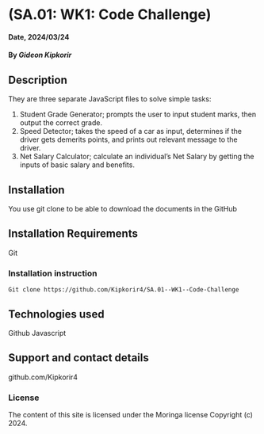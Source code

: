 # (SA.01: WK1: Code Challenge)

#### Date, 2024/03/24

#### By *Gideon Kipkorir*

## Description
They are three separate JavaScript files to solve simple tasks:
1. Student Grade Generator; prompts the user to input student marks, then output the correct grade.
2. Speed Detector; takes the speed of a car as input, determines if the driver gets demerits points, and prints out relevant message to the driver.
3. Net Salary Calculator; calculate an individual’s Net Salary by getting the inputs of basic salary and benefits.

## Installation
You use git clone to be able to download the documents in the GitHub

## Installation Requirements
Git

### Installation instruction
```
Git clone https://github.com/Kipkorir4/SA.01--WK1--Code-Challenge

```

## Technologies used
Github
Javascript

## Support and contact details
github.com/Kipkorir4

### License
The content of this site is licensed under the Moringa license
Copyright (c) 2024.
